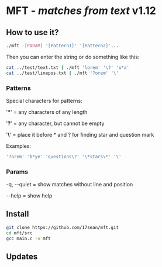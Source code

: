 
# **MFT** - *matches from text* v1.12

## How to use it?

```bash
./mft -[PARAM] '[Pattern1]' '[Pattern2]'...
```
Then you can enter the string
or do something like this:
```bash
cat ../test/text.txt | ./mft 'lorem' '\?' 'u*a'
cat ../test/linepos.txt | ./mft '?orem' '\'
```

### Patterns
Special characters for patterns:

'**\***' = any characters of any length

'**?**' = any character, but cannot be empty

'**\\**' = place it before \* and ? for finding star and question mark

Examples:
``` bash
'?orem' 'b*ye' 'questions\?' '\*stars\*' '\'
```

### Params
-q, --quiet = show matches without line and position

--help      = show help

## Install

```bash
git clone https://github.com/17sean/mft.git
cd mft/src
gcc main.c -o mft
```

## Updates

